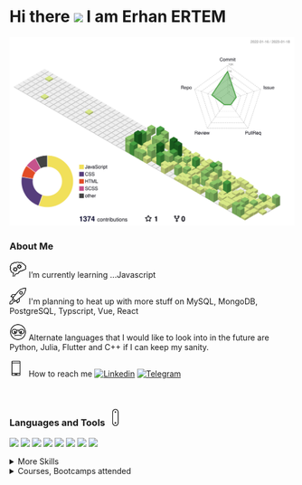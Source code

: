 <h1> Hi there <img src="https://media.giphy.com/media/hvRJCLFzcasrR4ia7z/giphy.gif" width="30px"/> I am Erhan ERTEM </h1>

![](./profile-3d-contrib/profile-green-animate.svg)

### About Me

<img src="./img/critical-thinking.gif" width="30px"/> I’m currently learning ...Javascript

<img src="./img/rocket.gif" width="30px"/> I'm planning to heat up with more stuff on MySQL, MongoDB, PostgreSQL, Typscript, Vue, React

<img src="./img/nerd.gif" width="30px"/> Alternate languages that I would like to look into in the future are Python, Julia, Flutter and C++ if I can keep my sanity.

<img src="./img/phonelink-ring.gif" width="30px"/> How to reach me [![Linkedin](https://img.shields.io/badge/-&nbsp;-D8E887?style=flat&logo=Linkedin&logoColor=grey)](https://www.linkedin.com/in/erhan-ertem-46ab361a0/) [![Telegram](https://img.shields.io/badge/-&nbsp;-D8E887?style=flat&logo=telegram&logoColor=grey)](https://t.me/erhanertem)

&nbsp;

### Languages and Tools <img src="./img/swiss-army-knife.gif" width="30px"/>

![](https://img.shields.io/badge/Style-HTML5-informational?style=flat&logo=html5&logoColor=white&color=D8E887)
![](https://img.shields.io/badge/Style-CSS-informational?style=flat&logo=css3&logoColor=white&color=D8E887)
![](https://img.shields.io/badge/Style-Sass-informational?style=flat&logo=Sass&logoColor=white&color=D8E887)
![](https://img.shields.io/badge/Code-JavaScript-informational?style=flat&logo=JavaScript&logoColor=white&color=8CC569)
![](https://img.shields.io/badge/RTE-Node.js-informational?style=flat&logo=Node.js&logoColor=white&color=47A042)
![](https://img.shields.io/badge/SQL-MySQL-informational?style=flat&logo=mysql&logoColor=white&color=47A042)
![](https://img.shields.io/badge/SQL-PostgreSQL-informational?style=flat&logo=postgresql&logoColor=white&color=47A042)
![](https://img.shields.io/badge/NoSQL-MongoDB-informational?style=flat&logo=mongodb&logoColor=white&color=47A042)

<details>
<summary>More Skills</summary>

![](https://img.shields.io/badge/Tool-GitKraken-informational?style=flat&logo=GitKraken&logoColor=white&color=f3b745)
![](https://img.shields.io/badge/Tool-Postman-informational?style=flat&logo=Postman&logoColor=white&color=f3b745)
......

</details>

<details>
<summary>Courses, Bootcamps attended</summary>

| <sub>**Course/Bootcamp**</sub>                                                 | <sub>**Status**</sub>                                                                                                                                                                    | <sub>**Languages/Frameworks**</sub>                                                                                                                                                                                                                                                                                                                                                                                                                                                                             |
| ------------------------------------------------------------------------------ | ---------------------------------------------------------------------------------------------------------------------------------------------------------------------------------------- | --------------------------------------------------------------------------------------------------------------------------------------------------------------------------------------------------------------------------------------------------------------------------------------------------------------------------------------------------------------------------------------------------------------------------------------------------------------------------------------------------------------- |
| <sub>Udemy The Git & Github Bootcamp - Colt Steele</sub>                                     | <sub>17hrs<sub>&nbsp;&nbsp; [<img src="./img/order-completed.gif" width="20px"/>](certs/UC-bbe975cb-7f60-45e2-ab3e-37bff7894aee.jpg) <br />![](https://progress-bar.dev/100/)            | ![GIT](https://img.shields.io/badge/GIT-E44C30?style=square&logo=git&logoColor=white) ![KRAKEN](https://img.shields.io/badge/GitKraken-179287?style=square&logo=GitKraken&logoColor=white) ![github](https://img.shields.io/badge/github-%2324292e.svg?style=square&logo=github&logoColor=white?alt=github)                                                                                                                                                                                                     |     
| <sub>Udemy Build Responsive Real-World Websites with HTML and CSS - Jonas Schmedtmann</sub>        | <sub>37.5hrs<sub> [<img src="./img/order-completed.gif" width="20px"/>](certs/UC-42231859-8e71-4018-8d4f-be2982687920.jpg) <br />![](https://progress-bar.dev/100/)                      | ![HTML5](https://img.shields.io/badge/HTML5-E34F26?style=square&logo=html5&logoColor=white) ![CSS3](https://img.shields.io/badge/CSS3-1572B6?style=square&logo=css3&logoColor=white) ![JS](https://img.shields.io/badge/JavaScript-323330?style=square&logo=javascript&logoColor=F7DF1E)                                                                                                                                                                                                                        |
| <sub>Udemy The Complete Sass & SCSS Course From Beginner to Advanced - Joe Parys et al.</sub>     | &nbsp;<sub>4hrs<sub>&nbsp;&nbsp;&nbsp; [<img src="./img/order-completed.gif" width="20px"/>](certs/UC-a206915d-14be-41f2-abf4-99f83ecaed01.jpg) <br />![](https://progress-bar.dev/100/) | ![HTML5](https://img.shields.io/badge/HTML5-E34F26?style=square&logo=html5&logoColor=white) ![CSS3](https://img.shields.io/badge/CSS3-1572B6?style=square&logo=css3&logoColor=white) ![SASS](https://img.shields.io/badge/Sass-CC6699?style=square&logo=sass&logoColor=white)                                                                                                                                                                                                                                   |
| <sub>Udemy SASS - The Complete SASS Course (CSS Preprocessor) - Code and Create et al.</sub>            | &nbsp;<sub>6hrs<sub>&nbsp;&nbsp;&nbsp; [<img src="./img/order-completed.gif" width="20px"/>](certs/UC-05f33c9a-ead2-4e80-8c0d-3fe2d2010257.jpg) <br />![](https://progress-bar.dev/100/) | ![HTML5](https://img.shields.io/badge/HTML5-E34F26?style=square&logo=html5&logoColor=white) ![CSS3](https://img.shields.io/badge/CSS3-1572B6?style=square&logo=css3&logoColor=white) ![SASS](https://img.shields.io/badge/Sass-CC6699?style=square&logo=sass&logoColor=white)                                                                                                                                                                                                                                   |
| <sub>Udemy Advanced CSS and Sass Flexbox, Grid, Animations and More! - Jonas Schmedtmann</sub>     | <sub>28hrs<sub>&nbsp;&nbsp; [<img src="./img/order-completed.gif" width="20px"/>](certs/UC-92f64af6-4763-47f3-b0dc-e4f1b4bc044a.jpg) <br />![](https://progress-bar.dev/100/)            | ![HTML5](https://img.shields.io/badge/HTML5-E34F26?style=square&logo=html5&logoColor=white) ![CSS3](https://img.shields.io/badge/CSS3-1572B6?style=square&logo=css3&logoColor=white) ![SASS](https://img.shields.io/badge/Sass-CC6699?style=square&logo=sass&logoColor=white)                                                                                                                                                                                                                                   |
| <sub>Udemy The Complete JavaScript Course 2022 From Zero to Expert! - Jonas Schmedtmann</sub>      | <sub>69hrs<sub>&nbsp;&nbsp; [<img src="./img/order-completed.gif" width="20px"/>](certs/UC-a836571e-74af-4785-b2f9-e70fa023ddf1.jpg) <br />![](https://progress-bar.dev/100/)            | ![JS](https://img.shields.io/badge/JavaScript-323330?style=square&logo=javascript&logoColor=F7DF1E)                                                                                                                                                                                                                                                                                                                                                                                                             |
| <sub>Udemy Node.js, Express, MongoDB & More The Complete Bootcamp 2023 - Jonas Schmedtmann</sub>   | <sub>42hrs<sub>&nbsp;&nbsp; [<img src="./img/order-completed.gif" width="20px"/>](certs/UC-dc1a6d3f-9e3f-4ab9-b566-1d1857f0dbc9.jpg) <br />![](https://progress-bar.dev/100/)                                                                   | ![MongoDB](https://img.shields.io/badge/MongoDB-4EA94B?style=square&logo=mongodb&logoColor=white) ![nodeJS](https://img.shields.io/badge/Node.js-339933?style=square&logo=nodedotjs&logoColor=white) ![JS](https://img.shields.io/badge/JavaScript-323330?style=square&logo=javascript&logoColor=F7DF1E) ![expressJs](https://img.shields.io/badge/Express.js-000000?style=square&logo=express&logoColor=white) ![postman](https://img.shields.io/badge/Postman-FF6C37?style=flat&logo=Postman&logoColor=white) ![pug](https://img.shields.io/badge/Pug-E3C29B?styleflat&logo=pug&logoColor=black) |
| <sub>Udemy Crash Course Build a Full-Stack Web App in a Weekend! - Jonas Schmedtmann</sub>           | <sub>12.5hrs<sub>&nbsp;&nbsp; [<img src="./img/order-completed.gif" width="20px"/>](certs/UC-5cee2194-cb64-4945-a534-cee939d8d827.jpg) <br />![](https://progress-bar.dev/100/)                                                                   | ![HTML5](https://img.shields.io/badge/HTML5-E34F26?style=square&logo=html5&logoColor=white) ![CSS3](https://img.shields.io/badge/CSS3-1572B6?style=square&logo=css3&logoColor=white) ![JS](https://img.shields.io/badge/JavaScript-323330?style=square&logo=javascript&logoColor=F7DF1E) ![React](https://img.shields.io/badge/React-20232A?style=square&logo=react&logoColor=61DAF) ![Supabase](https://img.shields.io/badge/Supabase-181818?style=square&logo=supabase&logoColor)                                                                                                                                                                                                                                                                                                                                                                                                                   |
  | <sub>Udemy The Ultimate MySQL Bootcamp Go from SQL Beginner to Expert v1/v2 - Colt Steele</sub> | <sub>37.5hrs<sub> [<img src="./img/order-completed.gif" width="20px"/>](certs/UC-8d3c187f-e970-4961-a3d2-260f40c23a3e_v1.jpg) [<img src="./img/order-completed.gif" width="20px"/>](certs/UC-8d3c187f-e970-4961-a3d2-260f40c23a3e_v2.jpg) <br />![](https://progress-bar.dev/100/)            | ![mySQL](https://img.shields.io/badge/MySQL-005C84?style=square&logo=mysql&logoColor=white) ![JS](https://img.shields.io/badge/JavaScript-323330?style=square&logo=javascript&logoColor=F7DF1E) ![expressJs](https://img.shields.io/badge/Express.js-000000?style=square&logo=express&logoColor=white) ![HTML5](https://img.shields.io/badge/HTML5-E34F26?style=square&logo=html5&logoColor=white) ![CSS3](https://img.shields.io/badge/CSS3-1572B6?style=square&logo=css3&logoColor=white)                     |
| <sub>Udemy Beginning C++ Programming - From Beginner to Beyond - Tim Buchalka</sub>           | <sub>46hrs<sub>&nbsp;&nbsp; [<img src="./img/hourglass.gif" width="20px"/>](#) <br />![](https://progress-bar.dev/20/)                                                                   | ![C++](https://img.shields.io/badge/C%2B%2B-00599C?style=square&logo=c%2B%2B&logoColor=white)                                                                                                                                                                                                                                                                                                                                                                                                                   |
| <sub>Udemy Advanced SQL Bootcamp - Jose Portilla</sub>           | <sub>10.5hrs<sub>&nbsp;&nbsp; [<img src="./img/hourglass.gif" width="20px"/>](#) <br />![](https://progress-bar.dev/20/) | ![PostgreSQL](https://img.shields.io/badge/PostgreSQL-316192?style=square&logo=postgresql&logoColor=white)                                                                                                                                                                                                                                                                                                                                                                                                                   |
  | <sub>Udemy SQL and PostgreSQL: The Complete Developer's Guide - Stephen Grider</sub>           | <sub>22hrs<sub>&nbsp;&nbsp; [<img src="./img/hourglass.gif" width="20px"/>](#) <br />![](https://progress-bar.dev/20/) | ![PostgreSQL](https://img.shields.io/badge/PostgreSQL-316192?style=square&logo=postgresql&logoColor=white)                                                                                                                                                                                                                                                                                                                                                                                                                   |

</details>
